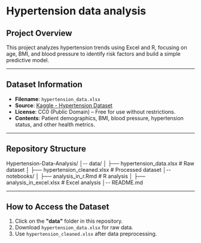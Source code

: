 # Hypertension data analysis

## Project Overview
 This project analyzes hypertension trends using Excel and R, focusing on age, BMI, and blood pressure to identify risk factors and build a simple predictive model.

 ----

 ## Dataset Information
- **Filename**: `hypertension_data.xlsx`
- **Source**: [Kaggle - Hypertension Dataset](https://www.kaggle.com/)  
- **License**: CC0 (Public Domain) – Free for use without restrictions.
- **Contents**: Patient demographics, BMI, blood pressure, hypertension status, and other health metrics.

----

## Repository Structure
Hypertension-Data-Analysis/
│-- data/
│   ├── hypertension_data.xlsx  # Raw dataset
│   ├── hypertension_cleaned.xlsx  # Processed dataset
│-- notebooks/
│   ├── analysis_in_r.Rmd  # R analysis
│   ├── analysis_in_excel.xlsx  # Excel analysis
│-- README.md

----

## How to Access the Dataset
1. Click on the **"data"** folder in this repository.
2. Download `hypertension_data.xlsx` for raw data.
3. Use `hypertension_cleaned.xlsx` after data preprocessing.

